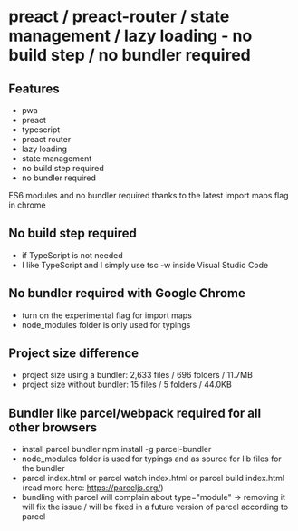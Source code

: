 # preact / preact-router / state management / lazy loading - no build step / no bundler required

## Features

- pwa
- preact
- typescript
- preact router
- lazy loading
- state management
- no build step required
- no bundler required

ES6 modules and no bundler required thanks to the latest import maps flag in chrome

## No build step required

- if TypeScript is not needed
- I like TypeScript and I simply use tsc -w inside Visual Studio Code

## No bundler required with Google Chrome

- turn on the experimental flag for import maps
- node_modules folder is only used for typings

## Project size difference

- project size using a bundler: 2,633 files / 696 folders / 11.7MB
- project size without bundler: 15 files / 5 folders / 44.0KB

## Bundler like parcel/webpack required for all other browsers

- install parcel bundler npm install -g parcel-bundler
- node_modules folder is used for typings and as source for lib files for the bundler
- parcel index.html or parcel watch index.html or parcel build index.html (read more here: https://parceljs.org/)
- bundling with parcel will complain about type="module" -> removing it will fix the issue / will be fixed in a future version of parcel according to parcel
